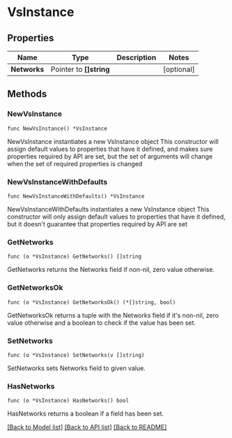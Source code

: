 # VsInstance

## Properties

Name | Type | Description | Notes
------------ | ------------- | ------------- | -------------
**Networks** | Pointer to **[]string** |  | [optional] 

## Methods

### NewVsInstance

`func NewVsInstance() *VsInstance`

NewVsInstance instantiates a new VsInstance object
This constructor will assign default values to properties that have it defined,
and makes sure properties required by API are set, but the set of arguments
will change when the set of required properties is changed

### NewVsInstanceWithDefaults

`func NewVsInstanceWithDefaults() *VsInstance`

NewVsInstanceWithDefaults instantiates a new VsInstance object
This constructor will only assign default values to properties that have it defined,
but it doesn't guarantee that properties required by API are set

### GetNetworks

`func (o *VsInstance) GetNetworks() []string`

GetNetworks returns the Networks field if non-nil, zero value otherwise.

### GetNetworksOk

`func (o *VsInstance) GetNetworksOk() (*[]string, bool)`

GetNetworksOk returns a tuple with the Networks field if it's non-nil, zero value otherwise
and a boolean to check if the value has been set.

### SetNetworks

`func (o *VsInstance) SetNetworks(v []string)`

SetNetworks sets Networks field to given value.

### HasNetworks

`func (o *VsInstance) HasNetworks() bool`

HasNetworks returns a boolean if a field has been set.


[[Back to Model list]](../README.md#documentation-for-models) [[Back to API list]](../README.md#documentation-for-api-endpoints) [[Back to README]](../README.md)


